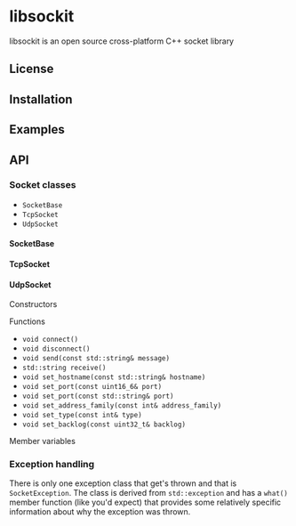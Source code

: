 # libsockit

libsockit is an open source cross-platform C++ socket library 

## License

## Installation

## Examples

## API

### Socket classes

* `SocketBase`
* `TcpSocket`
* `UdpSocket`

#### SocketBase

#### TcpSocket

#### UdpSocket

Constructors

Functions


* `void connect()`
* `void disconnect()`
* `void send(const std::string& message)`
* `std::string receive()`
* `void set_hostname(const std::string& hostname)`
* `void set_port(const uint16_6& port)`
* `void set_port(const std::string& port)`
* `void set_address_family(const int& address_family)`
* `void set_type(const int& type)`
* `void set_backlog(const uint32_t& backlog)`


Member variables

### Exception handling

There is only one exception class that get's thrown and that is `SocketException`. The class is derived from `std::exception` and has a `what()` member function (like you'd expect) that provides some relatively specific information about why the exception was thrown.

